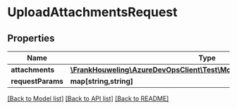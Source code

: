 # UploadAttachmentsRequest

## Properties
Name | Type | Description | Notes
------------ | ------------- | ------------- | -------------
**attachments** | [**\FrankHouweling\AzureDevOpsClient\Test\Model\HttpPostedTcmAttachment[]**](HttpPostedTcmAttachment.md) |  | [optional] 
**requestParams** | **map[string,string]** |  | [optional] 

[[Back to Model list]](../README.md#documentation-for-models) [[Back to API list]](../README.md#documentation-for-api-endpoints) [[Back to README]](../README.md)


